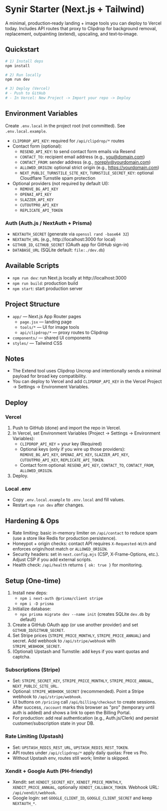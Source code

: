 # Synir Starter (Next.js + Tailwind)

A minimal, production‑ready landing + image tools you can deploy to Vercel today. Includes API routes that proxy to Clipdrop for background removal, replacement, outpainting (extend), upscaling, and text‑to‑image.

## Quickstart

```bash
# 1) Install deps
npm install

# 2) Run locally
npm run dev

# 3) Deploy (Vercel)
# - Push to GitHub
# - In Vercel: New Project -> Import your repo -> Deploy
```

## Environment Variables

Create `.env.local` in the project root (not committed). See `.env.local.example`.

- `CLIPDROP_API_KEY`: required for `/api/clipdrop/*` routes
- Contact form (optional):
  - `RESEND_API_KEY`: to send contact form emails via Resend
  - `CONTACT_TO`: recipient email address (e.g., you@domain.com)
  - `CONTACT_FROM`: sender address (e.g., noreply@yourdomain.com)
  - `ALLOWED_ORIGIN`: optional strict origin (e.g., https://yourdomain.com)
  - `NEXT_PUBLIC_TURNSTILE_SITE_KEY`, `TURNSTILE_SECRET_KEY`: optional Cloudflare Turnstile spam protection
- Optional providers (not required by default UI):
  - `REMOVE_BG_API_KEY`
  - `OPENAI_API_KEY`
  - `SLAZZER_API_KEY`
  - `CUTOUTPRO_API_KEY`
  - `REPLICATE_API_TOKEN`

### Auth (Auth.js / NextAuth + Prisma)

- `NEXTAUTH_SECRET` (generate via `openssl rand -base64 32`)
- `NEXTAUTH_URL` (e.g., http://localhost:3000 for local)
- `GITHUB_ID`, `GITHUB_SECRET` (OAuth app for GitHub sign-in)
- `DATABASE_URL` (SQLite default: `file:./dev.db`)

## Available Scripts

- `npm run dev`: run Next.js locally at http://localhost:3000
- `npm run build`: production build
- `npm start`: start production server

## Project Structure

- `app/` — Next.js App Router pages
  - `page.jsx` — landing page
  - `tools/*` — UI for image tools
  - `api/clipdrop/*` — proxy routes to Clipdrop
- `components/` — shared UI components
- `styles/` — Tailwind CSS

## Notes

- The Extend tool uses Clipdrop Uncrop and intentionally sends a minimal payload for broad key compatibility.
- You can deploy to Vercel and add `CLIPDROP_API_KEY` in the Vercel Project -> Settings -> Environment Variables.

## Deploy

### Vercel

1) Push to GitHub (done) and import the repo in Vercel.
2) In Vercel, set Environment Variables (Project -> Settings -> Environment Variables):
   - `CLIPDROP_API_KEY` = your key (Required)
   - Optional keys (only if you wire up those providers): `REMOVE_BG_API_KEY`, `OPENAI_API_KEY`, `SLAZZER_API_KEY`, `CUTOUTPRO_API_KEY`, `REPLICATE_API_TOKEN`.
   - Contact form optional: `RESEND_API_KEY`, `CONTACT_TO`, `CONTACT_FROM`, `ALLOWED_ORIGIN`.
3) Deploy.

### Local .env

- Copy `.env.local.example` to `.env.local` and fill values.
- Restart `npm run dev` after changes.

## Hardening & Ops

- Rate limiting: basic in-memory limiter on `/api/contact` to reduce spam (use a store like Redis for production persistence).
- Honeypot + origin checks: contact API requires `X-Requested-With` and enforces origin/host match or `ALLOWED_ORIGIN`.
- Security headers: set in `next.config.mjs` (CSP, X-Frame-Options, etc.). Adjust CSP if you add external scripts.
- Health check: `/api/health` returns `{ ok: true }` for monitoring.

## Setup (One-time)

1) Install new deps:
   - `npm i next-auth @prisma/client stripe`
   - `npm i -D prisma`
2) Initialize database:
   - `npx prisma migrate dev --name init` (creates SQLite `dev.db` by default)
3) Create a GitHub OAuth app (or use another provider) and set `GITHUB_ID`/`GITHUB_SECRET`.
4) Set Stripe prices (`STRIPE_PRICE_MONTHLY`, `STRIPE_PRICE_ANNUAL`) and secret. Add webhook to `/api/stripe/webhook` with `STRIPE_WEBHOOK_SECRET`.
5) (Optional) Upstash and Turnstile: add keys if you want quotas and captcha.
### Subscriptions (Stripe)

- Set: `STRIPE_SECRET_KEY`, `STRIPE_PRICE_MONTHLY`, `STRIPE_PRICE_ANNUAL`, `NEXT_PUBLIC_SITE_URL`.
- Optional: `STRIPE_WEBHOOK_SECRET` (recommended). Point a Stripe webhook to `/api/stripe/webhook`.
- UI buttons on `/pricing` call `/api/billing/checkout` to create sessions. After success, `/account` marks this browser as "pro" (temporary until auth is added) and shows a link to open the Billing Portal.
- For production: add real authentication (e.g., Auth.js/Clerk) and persist customer/subscription state in your DB.

### Rate Limiting (Upstash)

- Set: `UPSTASH_REDIS_REST_URL`, `UPSTASH_REDIS_REST_TOKEN`.
- API routes under `/api/clipdrop/*` apply daily quotas: Free vs Pro.
- Without Upstash env, routes still work; limiter is skipped.

### Xendit + Google Auth (PH-friendly)

- Xendit: set `XENDIT_SECRET_KEY`, `XENDIT_PRICE_MONTHLY`, `XENDIT_PRICE_ANNUAL`, optionally `XENDIT_CALLBACK_TOKEN`. Webhook URL: `/api/xendit/webhook`.
- Google login: set `GOOGLE_CLIENT_ID`, `GOOGLE_CLIENT_SECRET` and keep `NEXTAUTH_*`.
